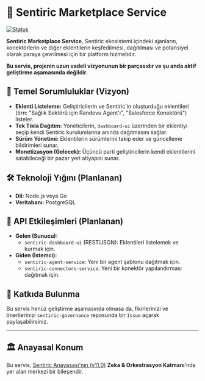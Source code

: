 # 🛒 Sentiric Marketplace Service

[![Status](https://img.shields.io/badge/status-vision-lightgrey.svg)]()

**Sentiric Marketplace Service**, Sentiric ekosistemi içindeki ajanların, konektörlerin ve diğer eklentilerin keşfedilmesi, dağıtılması ve potansiyel olarak paraya çevrilmesi için bir platform hizmetidir.

**Bu servis, projenin uzun vadeli vizyonunun bir parçasıdır ve şu anda aktif geliştirme aşamasında değildir.**

## 🎯 Temel Sorumluluklar (Vizyon)

*   **Eklenti Listeleme:** Geliştiricilerin ve Sentiric'in oluşturduğu eklentileri (örn: "Sağlık Sektörü için Randevu Agent'ı", "Salesforce Konektörü") listeler.
*   **Tek Tıkla Dağıtım:** Yöneticilerin, `dashboard-ui` üzerinden bir eklentiyi seçip kendi Sentiric kurulumlarına anında dağıtmasını sağlar.
*   **Sürüm Yönetimi:** Eklentilerin sürümlerini takip eder ve güncelleme bildirimleri sunar.
*   **Monetizasyon (Gelecek):** Üçüncü parti geliştiricilerin kendi eklentilerini satabileceği bir pazar yeri altyapısı sunar.

## 🛠️ Teknoloji Yığını (Planlanan)

*   **Dil:** Node.js veya Go
*   **Veritabanı:** PostgreSQL

## 🔌 API Etkileşimleri (Planlanan)

*   **Gelen (Sunucu):**
    *   `sentiric-dashboard-ui` (REST/JSON): Eklentileri listelemek ve kurmak için.
*   **Giden (İstemci):**
    *   `sentiric-agent-service`: Yeni bir agent şablonu dağıtmak için.
    *   `sentiric-connectors-service`: Yeni bir konektör yapılandırması dağıtmak için.

## 🤝 Katkıda Bulunma

Bu servis henüz geliştirme aşamasında olmasa da, fikirlerinizi ve önerilerinizi `sentiric-governance` reposunda bir `Issue` açarak paylaşabilirsiniz.

---
## 🏛️ Anayasal Konum

Bu servis, [Sentiric Anayasası'nın (v11.0)](https://github.com/sentiric/sentiric-governance/blob/main/docs/blueprint/Architecture-Overview.md) **Zeka & Orkestrasyon Katmanı**'nda yer alan merkezi bir bileşendir.